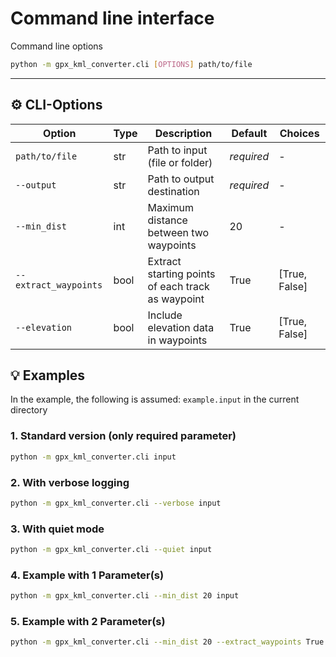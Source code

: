 # Command line interface

Command line options

```bash
python -m gpx_kml_converter.cli [OPTIONS] path/to/file
```

---

## ⚙️ CLI-Options

| Option                | Type | Description                                       | Default    | Choices       |
|-----------------------|------|---------------------------------------------------|------------|---------------|
| `path/to/file`        | str  | Path to input (file or folder)                    | *required* | -             |
| `--output`            | str  | Path to output destination                        | *required* | -             |
| `--min_dist`          | int  | Maximum distance between two waypoints            | 20         | -             |
| `--extract_waypoints` | bool | Extract starting points of each track as waypoint | True       | [True, False] |
| `--elevation`         | bool | Include elevation data in waypoints               | True       | [True, False] |


## 💡 Examples

In the example, the following is assumed: `example.input` in the current directory


### 1. Standard version (only required parameter)

```bash
python -m gpx_kml_converter.cli input
```

### 2. With verbose logging

```bash
python -m gpx_kml_converter.cli --verbose input
```

### 3. With quiet mode

```bash
python -m gpx_kml_converter.cli --quiet input
```

### 4. Example with 1 Parameter(s)

```bash
python -m gpx_kml_converter.cli --min_dist 20 input
```

### 5. Example with 2 Parameter(s)

```bash
python -m gpx_kml_converter.cli --min_dist 20 --extract_waypoints True input
```